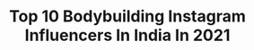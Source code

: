 ---
title: Top 10 Bodybuilding Instagram Influencers In India In 2021
description: >-
  Find top bodybuilding Instagram influencers in India in 2021. Most popular hashtags: #bodybuilding #fitness #motivation #fitnessmotivation.
platform: Instagram
hits: 346
text_top: See the best Instagram influencers on inBeat.
text_bottom: inBeat aggregates 346 Instagram influencers like this in India for you to pitch.
profiles:
  - username: "dev_lohia"
    fullname: >-
      Dev lohia
    bio: >-
      Natural bodybuilding &memes Delhi🇮🇳 Online trainer- natural athletes Drug free. Biker, philanthropist. Brown boy aesthetics
    location: "India"
    followers: 17845
    engagement: 592
    commentsToLikes: 0.034908
    id: ckf5lzgserm960j23wdysmtte
    verified: false
    hashtags: "#fitnessmotivation, #aesthetics, #gymlife, #menswear"
  - username: "drtonyhuge"
    fullname: >-
      Dr. Tony Huge®
    bio: >-
      Bodybuilding, chemistry, lifestyle. Teaching as I learn through self experimentation and underground research. Legal supps: @enhancedlabs.official
    location: "India"
    followers: 136912
    engagement: 74
    commentsToLikes: 0.040548
    id: ck5q8v5xe83k70i11073d41xx
    verified: false
    hashtags: "#thailand, #pattaya, #bodybuilding, #fitnessmotivation"
  - username: "karthikshekar6"
    fullname: >-
      Karthik Shekar Acharya
    bio: >-
      Mr_karnataka 🥇 Mr_bangalore 🥇 Mr_india 🥈 bodybuilding a way of lif ￼DM for Collab and Paid Promation 📩 Kannada_film_industry Quick_animals_rescue_team
    location: "India"
    followers: 11275
    engagement: 1000
    commentsToLikes: 0.010088
    id: ck8wf4659f3iz0j78nhs5875x
    verified: false
    hashtags: "#fightthedarkness, #archanamosale, #bestyforever"
  - username: "vetriselvam_official"
    fullname: >-
      Fitness_Freek
    bio: >-
      Online training 🔥💪 #AV Garments @ owner🤑 #bodybuilding #12 competition complete 💪🏆🏅 #Mr tirupur multiple times 🏆🏅 #தமிழன் (indian)🇮🇳 #22-11-🎂🎂
    location: "India"
    followers: 3706
    engagement: 1363
    commentsToLikes: 0.048677
    id: ck9wg8xy3sck50j78nr20ynkb
    verified: false
    hashtags: "#nutrition, #weightloss, #motivation, #tiktok"
  - username: "the_indianbodybuilding"
    fullname: >-
      Indian Bodybuilding
    bio: >-
      Official Instagram page of Indian Bodybuilding Blog (IBB). Follow us for all the latest in Indian Bodybuilding and Fitness @the_indianbodybuilding
    location: "India"
    followers: 133285
    engagement: 298
    commentsToLikes: 0.004787
    id: ck13bgjh9vbfv0i193avrhy05
    verified: false
    hashtags: "#motivation, #repost, #bodybuilding, #fitness"
  - username: "_sharon_shag_"
    fullname: >-
      SHARON SHAG
    bio: >-
      .....Official account..... 😎also a kochikaran😎 ☺️Landed on April 17🙂 😍RX lover 😍 🤙No drugs🤙 😜💯%chilll😜
    location: "India"
    followers: 3140
    engagement: 3089
    commentsToLikes: 0.219887
    id: ck9whqor9z1qc0j78fx4hpwxo
    verified: false
    hashtags: "#instamood, #trending, #beach, #food"
  - username: "iamjobansandhu"
    fullname: >-
      🔱 JOBAN  SANDHU 🔱
    bio: >-
      ਸਾਣ ਜੱਟ 😤 Punjab Police 🚨 Amritsar, Punjab 📍 Vadda veer @r.o.b.i.n_s.i.n.g.h You know my Name not my Story 🖤
    location: "India"
    followers: 41729
    engagement: 787
    commentsToLikes: 0.021355
    id: ck135wzgu3nui0i193ga0iiqy
    verified: false
    hashtags: "#fashionblog, #pune, #sport, #wmk"
  - username: "engineeronvacay"
    fullname: >-
      Anshul Aggarwal
    bio: >-
      Welcome to join my family to get some work-life balance ideas 🥂 Software Engineer 👨‍💻 14 countries visited🌍 Delhi 🎈
    location: "India"
    followers: 30405
    engagement: 402
    commentsToLikes: 0.054806
    id: ckaouftiw033h0i78z1hqwdjb
    verified: false
    hashtags: "#styleblogger, #travelindia, #fitnessinfluencer, #lifestyleblogger"
  - username: "fitnessfreak_2407"
    fullname: >-
      Sayed Haider
    bio: >-
      Truest success is finding it in work that u love. •Fitness•Lifestyle•Travel•Automobile•Fashion An Entrepreneur Co-founder @kalacraft_110
    location: "India"
    followers: 35904
    engagement: 168
    commentsToLikes: 0.144708
    id: ckap2w88k0l5v0i78yc1fwabf
    verified: false
    hashtags: "#mensclothing, #healthy, #preworkout, #instastyle"
  - username: "tanyakapoor05"
    fullname: >-
      Tanya Kapoor| Lifestyle Coach
    bio: >-
      Daughter of God. I love lifting weights🏋️‍♂️ 🍑NOT your average FIT PAGE😝 @muscletech ATHLETE💪🏻 📧 DM Online Coaching ▫️Youtube
    location: "India"
    followers: 288145
    engagement: 288
    commentsToLikes: 0.019590
    id: ck15sq0hte8u40i199u83p3ps
    verified: false
    hashtags: "#fitness, #gym, #motivation, #workout"
---